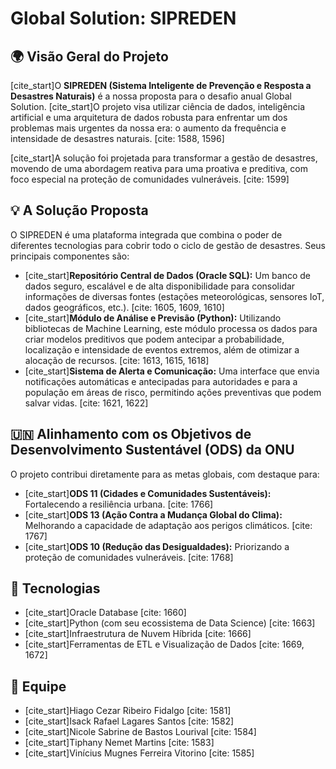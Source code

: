 # Global Solution: SIPREDEN

## 🌍 Visão Geral do Projeto

[cite_start]O **SIPREDEN (Sistema Inteligente de Prevenção e Resposta a Desastres Naturais)** é a nossa proposta para o desafio anual Global Solution.  [cite_start]O projeto visa utilizar ciência de dados, inteligência artificial e uma arquitetura de dados robusta para enfrentar um dos problemas mais urgentes da nossa era: o aumento da frequência e intensidade de desastres naturais. [cite: 1588, 1596]

[cite_start]A solução foi projetada para transformar a gestão de desastres, movendo de uma abordagem reativa para uma proativa e preditiva, com foco especial na proteção de comunidades vulneráveis. [cite: 1599]

## 💡 A Solução Proposta

O SIPREDEN é uma plataforma integrada que combina o poder de diferentes tecnologias para cobrir todo o ciclo de gestão de desastres. Seus principais componentes são:

* [cite_start]**Repositório Central de Dados (Oracle SQL):** Um banco de dados seguro, escalável e de alta disponibilidade para consolidar informações de diversas fontes (estações meteorológicas, sensores IoT, dados geográficos, etc.). [cite: 1605, 1609, 1610]
* [cite_start]**Módulo de Análise e Previsão (Python):** Utilizando bibliotecas de Machine Learning, este módulo processa os dados para criar modelos preditivos que podem antecipar a probabilidade, localização e intensidade de eventos extremos, além de otimizar a alocação de recursos. [cite: 1613, 1615, 1618]
* [cite_start]**Sistema de Alerta e Comunicação:** Uma interface que envia notificações automáticas e antecipadas para autoridades e para a população em áreas de risco, permitindo ações preventivas que podem salvar vidas. [cite: 1621, 1622]

## 🇺🇳 Alinhamento com os Objetivos de Desenvolvimento Sustentável (ODS) da ONU

O projeto contribui diretamente para as metas globais, com destaque para:
* [cite_start]**ODS 11 (Cidades e Comunidades Sustentáveis):** Fortalecendo a resiliência urbana. [cite: 1766]
* [cite_start]**ODS 13 (Ação Contra a Mudança Global do Clima):** Melhorando a capacidade de adaptação aos perigos climáticos. [cite: 1767]
* [cite_start]**ODS 10 (Redução das Desigualdades):** Priorizando a proteção de comunidades vulneráveis. [cite: 1768]

## 🚀 Tecnologias
* [cite_start]Oracle Database [cite: 1660]
* [cite_start]Python (com seu ecossistema de Data Science) [cite: 1663]
* [cite_start]Infraestrutura de Nuvem Híbrida [cite: 1666]
* [cite_start]Ferramentas de ETL e Visualização de Dados [cite: 1669, 1672]

## 👥 Equipe
* [cite_start]Hiago Cezar Ribeiro Fidalgo [cite: 1581]
* [cite_start]Isack Rafael Lagares Santos [cite: 1582]
* [cite_start]Nicole Sabrine de Bastos Lourival [cite: 1584]
* [cite_start]Tiphany Nemet Martins [cite: 1583]
* [cite_start]Vinícius Mugnes Ferreira Vitorino [cite: 1585]